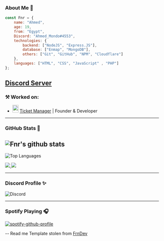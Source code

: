 ### About Me 👤

```js
const Fnr = {
    name: "Ahmed",
    age: 19,
    from: "Egypt",
    Discord: "Ahmed_Mondo#4553",
    technologies: {
        backend: ["NodeJS", "Express.JS"],
        database: ["Enmap", "MongoDB"],
        others: ["Git", "GitHub", "NPM", "Cloudflare"]
    },
    languages: ["HTML", "CSS", "JavaScript" , "PHP"]
};
```
[Discord Server](https://discord.gg/JnBxehRhaF)
---
### ⚒ Worked on:
- <img src="https://cdn.discordapp.com/emojis/667093495865147402.webp" width="20" height="25"> [Ticket  Manager](https://ticket-manager.org/) | Founder & Developer

---

### GitHub Stats 🌟
![Fnr's github stats](https://github-readme-stats.vercel.app/api?username=AhmedMondo&count_private=true&show_icons=true&theme=radical)
---
![Top Languages](https://github-readme-stats.vercel.app/api/top-langs/?username=AhmedMondo&layout=compact&theme=synthwave)

<a href="https://github.com/AhmedMondo?tab=followers">
  <img src="https://img.shields.io/github/followers/AhmedMondo">
</a>
<a href="https://github.com/AhmedMondo">
   <img src="https://komarev.com/ghpvc/?username=AhmedMondo">
</a>

---

### Discord Profile ✨
![Discord](https://discord.c99.nl/widget/theme-1/583428943378513940.png)

---

### Spotify Playing 🎧
[![spotify-github-profile](https://spotify-github-profile.vercel.app/api/view?uid=31eqotxzy3o4bycg2zn2s7itodgq&cover_image=true&theme=default)](https://spotify-github-profile.vercel.app/api/view?uid=31eqotxzy3o4bycg2zn2s7itodgq&redirect=true)

-- Read me Template stolen from [FrnDev](https://github.com/FnrDev/)
